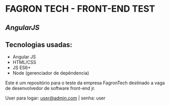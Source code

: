 # FAGRON TECH - FRONT-END TEST
## _AngularJS_

## Tecnologias usadas:

- Angular JS
- HTML/CSS
- JS ES6+
- Node (gerenciador de depêndencia)


Este é um repositório para o teste da empresa FagronTech destinado a vaga de desenvolvedor de software front-end jr. 

User para logar: user@admin.com | senha: user
